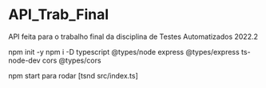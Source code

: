 # API_Trab_Final
API feita para o trabalho final da disciplina de Testes Automatizados 2022.2 

npm init -y
npm i -D typescript @types/node express @types/express ts-node-dev cors @types/cors

npm start para rodar [tsnd src/index.ts]
